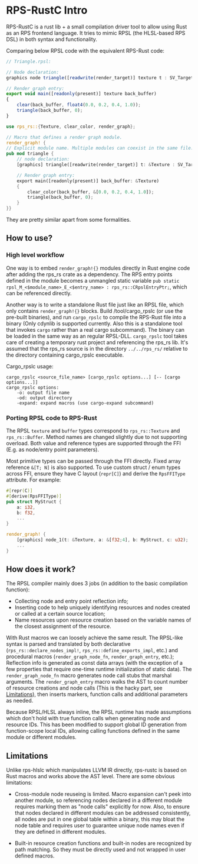 # RPS-RustC Intro

RPS-RustC is a rust lib + a small compilation driver tool to allow using Rust as an RPS frontend language. It tries to mimic RPSL (the HLSL-based RPS DSL) in both syntax and functionality.

Comparing below RPSL code with the equivalent RPS-Rust code:

```js
// Triangle.rpsl:

// Node declaration:
graphics node triangle([readwrite(render_target)] texture t : SV_Target0, uint triangleId);

// Render graph entry:
export void main([readonly(present)] texture back_buffer)
{
    clear(back_buffer, float4(0.0, 0.2, 0.4, 1.0));
    triangle(back_buffer, 0);
}
```

```rust
use rps_rs::{Texture, clear_color, render_graph};

// Macro that defines a render graph module.
render_graph! {
// Explicit module name. Multiple modules can coexist in the same file.
pub mod triangle {
    // node declaration:
    [graphics] triangle([readwrite(render_target)] t: &Texture : SV_Target0, triangle_id: u32);

    // Render graph entry:
    export main([readonly(present)] back_buffer: &Texture)
    {
        clear_color(back_buffer, &[0.0, 0.2, 0.4, 1.0]);
        triangle(back_buffer, 0);
    }
}}
```

They are pretty similar apart from some formalities.

## How to use?

### High level workflow

One way is to embed `render_graph!{}` modules directly in Rust engine code after adding the rps_rs crate as a dependency. The RPS entry points defined in the module becomes a unmangled static variable `pub static rpsl_M_<$module_name>_E_<$entry_name> : rps_rs::CRpslEntryPtr;`, which can be referenced directly.

Another way is to write a standalone Rust file just like an RPSL file, which only contains `render_graph!{}` blocks. Build /tool/cargo_rpslc (or use the pre-built binaries), and run `cargo_rpslc` to compile the RPS-Rust file into a binary (Only cdynlib is supported currently. Also this is a standalone tool that invokes `cargo` rather than a real cargo subcommand). The binary can be loaded in the same way as an regular RPSL-DLL. `cargo_rpslc` tool takes care of creating a temporary rust project and referencing the rps_rs lib. It's assumed that the rps_rs source is in the directory `../../rps_rs/` relative to the directory containing cargo_rpslc executable.

Cargo_rpslc usage:
```
cargo_rpslc <source_file_name> [cargo_rpslc options...] [-- [cargo options...]]
cargo_rpslc options:
    -o: output file name
    -od: output directory
    -expand: expand macros (use cargo-expand subcommand)
```

### Porting RPSL code to RPS-Rust

The RPSL `texture` and `buffer` types correspond to `rps_rs::Texture` and `rps_rs::Buffer`. Method names are changed slightly due to not supporting overload. Both value and reference types are supported through the FFI (E.g. as node/entry point parameters).

Most primitive types can be passed through the FFI directly. Fixed array reference `&[T; N]` is also supported. To use custom struct / enum types across FFI, ensure they have C layout (`repr[C]`) and derive the `RpsFFIType` attribute. For example:

```Rust
#[repr(C)]
#[derive(RpsFFIType)]
pub struct MyStruct {
    a: i32,
    b: f32,
    ...
}

render_graph! {
    [graphics] node_1(t: &Texture, a: &[f32;4], b: MyStruct, c: u32);
    ...
}
```

## How does it work?

The RPSL compiler mainly does 3 jobs (in addition to the basic compilation function):
- Collecting node and entry point reflection info;
- Inserting code to help uniquely identifying resources and nodes created or called at a certain source location;
- Name resources upon resource creation based on the variable names of the closest assignment of the resource.

With Rust macros we can loosely achieve the same result. The RPSL-like syntax is parsed and translated by both declarative (`rps_rs::declare_nodes_impl!`, `rps_rs::define_exports_impl`, etc.) and procedural macros (`render_graph_node_fn`, `render_graph_entry`, etc.); Reflection info is generated as const data arrays (with the exception of a few properties that require one-time runtime initialization of static data). The `render_graph_node_fn` macro generates node call stubs that marshal arguments. The `render_graph_entry` macro walks the AST to count number of resource creations and node calls (This is the hacky part, see [Limitations](#Limitations)), then inserts markers, function calls and additional parameters as needed.

Because RPSL/HLSL always inline, the RPSL runtime has made assumptions which don't hold with true function calls when generating node and resource IDs. This has been modified to support global ID generation from function-scope local IDs, allowing calling functions defined in the same module or different modules.

## Limitations

Unlike rps-hlslc which manipulates LLVM IR directly, rps-rustc is based on Rust macros and works above the AST level. There are some obvious limitations:

- Cross-module node reuseing is limited. Macro expansion can't peek into another module, so referencing nodes declared in a different module requires marking them as "node calls" explicitly for now. Also, to ensure that nodes declared in different modules can be addressed consistently, all nodes are put in one global table within a binary, this may bloat the node table and requires user to guarantee unique node names even if they are defined in different modules.

- Built-in resource creation functions and built-in nodes are recognized by path matching. So they must be directly used and not wrapped in user defined macros.
